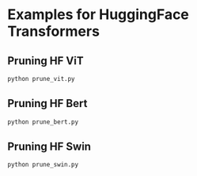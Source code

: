 # Examples for HuggingFace Transformers

## Pruning HF ViT
```bash
python prune_vit.py
```

## Pruning HF Bert
```bash
python prune_bert.py
```

## Pruning HF Swin
```bash
python prune_swin.py
```
